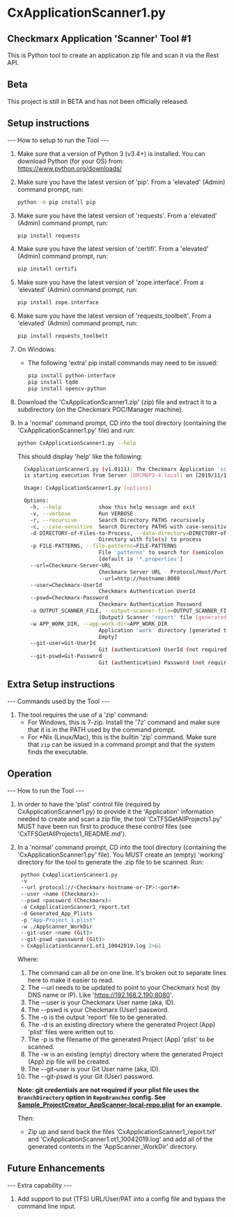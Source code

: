 # CxApplicationScanner1.py

## Checkmarx Application 'Scanner' Tool #1

This is Python tool to create an application zip file and scan it via the Rest API.

## Beta

This project is still in BETA and has not been officially released.

## Setup instructions

--- How to setup to run the Tool ---

1. Make sure that a version of Python 3 (v3.4+) is installed. You can download Python (for your OS) from: https://www.python.org/downloads/
2. Make sure you have the latest version of 'pip'. From a 'elevated' (Admin) command prompt, run:
   ```bash
   python -m pip install pip
   ```
3. Make sure you have the latest version of 'requests'. From a 'elevated' (Admin) command prompt, run:
   ```bash
   pip install requests
   ```
4. Make sure you have the latest version of 'certifi'. From a 'elevated' (Admin) command prompt, run:
   ```bash
   pip install certifi
   ```
5. Make sure you have the latest version of 'zope.interface'. From a 'elevated' (Admin) command prompt, run:
   ```bash
   pip install zope.interface
   ```
6. Make sure you have the latest version of 'requests_toolbelt'. From a 'elevated' (Admin) command prompt, run:
   ```bash
   pip install requests_toolbelt
   ```
7. On Windows:
   * The following 'extra' pip install commands may need to be issued:
      ```bash
      pip install python-interface
      pip install tqdm
      pip install opencv-python
      ```
8. Download the 'CxApplicationScanner1.zip' (zip) file and extract it to a subdirectory (on the Checkmarx POC/Manager machine).
9. In a 'normal' command prompt, CD into the tool directory (containing the 'CxApplicationScanner1.py' file) and run:
   ```bash
   python CxApplicationScanner1.py --help
   ```

   This should display 'help' like the following:
      ```bash
        CxApplicationScanner1.py (v1.0111): The Checkmarx Application 'scanner' via Rest API #1
        is starting execution from Server [DRCMBP3-4.local] on [2019/11/11 at 10:09:08] under Python [v3.7.3]...

        Usage: CxApplicationScanner1.py [options]

        Options:
          -h, --help            show this help message and exit
          -v, --verbose         Run VERBOSE
          -r, --recursive       Search Directory PATHS recursively
          -c, --case-sensitive  Search Directory PATHS with case-sensitivity
          -d DIRECTORY-of-Files-to-Process, --data-directory=DIRECTORY-of-Files-to-Process
                                Directory with file(s) to process
          -p FILE-PATTERNS, --file-patterns=FILE-PATTERNS
                                File 'patterns' to search for (semicolon delimited)
                                [default is '*.properties']
          --url=Checkmarx-Server-URL
                                Checkmarx Server URL - Protocol/Host/Port - sample:
                                --url=http://hostname:8080
          --user=Checkmarx-UserId
                                Checkmarx Authentication UserId
          --pswd=Checkmarx-Password
                                Checkmarx Authentication Password
          -o OUTPUT_SCANNER_FILE, --output-scanner-file=OUTPUT_SCANNER_FILE
                                (Output) Scanner 'report' file [generated]
          -w APP_WORK_DIR, --app-work-dir=APP_WORK_DIR
                                Application 'work' directory [generated to - MUST be
                                Empty]
          --git-user=Git-UserId
                                Git (authentication) UserId (not required if using 'BranchDirectory')
          --git-pswd=Git-Password
                                Git (authentication) Password (not required if using 'BranchDirectory')
      ```

## Extra Setup instructions

--- Commands used by the Tool ---

1. The tool requires the use of a 'zip' command:
   * For Windows, this is 7-zip. Install the '7z' command and make sure that it is in the PATH used by the command prompt.
   * For *Nix (Linux/Mac), this is the builtin 'zip' command. Make sure that `zip` can be issued in a command prompt and that the system finds the executable.

## Operation

--- How to run the Tool ---

1. In order to have the 'plist' control file (required by CxApplicationScanner1.py) to provide it the 'Application' information needed to create and scan a zip file, the tool 'CxTFSGetAllProjects1.py' MUST have been run first to produce these control files (see 'CxTFSGetAllProjects1_README.md').

2. In a 'normal' command prompt, CD into the tool directory (containing the 'CxApplicationScanner1.py' file). You MUST create an (empty) 'working' directory for the tool to generate the .zip file to be scanned.
   Run:
      ```bash
       python CxApplicationScanner1.py
       -v 
       --url protocol://<Checkmarx-hostname-or-IP>:<port#>
       --user <name (Checkmarx)> 
       --pswd <password (Checkmarx)>
       -o CxApplicationScanner1_report.txt 
       -d Generated_App_Plists
       -p "App-Project_1.plist" 
       -w ./AppScanner_WorkDir 
       --git-user <name (Git)>
       --git-pswd <password (Git)>
       > CxApplicationScanner1.ot1_10042019.log 2>&1
      ```

   Where:
      1. The command can all be on one line. It's broken out to separate lines here to make it easier to read.
      2. The --url needs to be updated to point to your Checkmarx host (by DNS name or IP). Like 'https://192.168.2.190:8080'.
      3. The --user is your Checkmarx User name (aka, ID).
      4. The --pswd is your Checkmarx (User) password.
      5. The -o is the output 'report' file to be generated.
      6. The -d is an existing directory where the generated Project (App) 'plist' files were written out to.
      7. The -p is the filename of the generated Project (App) 'plist' to be scanned.
      8. The -w is an existing (empty) directory where the generated Project (App) zip file will be created.
      9. The --git-user is your Git User name (aka, ID).
      10. The --git-pswd is your Git (User) password.

   **Note: git credentials are not required if your plist file uses the `BranchDirectory` option in `RepoBranches` config. See [Sample_ProjectCreator_AppScanner-local-repo.plist](Sample_ProjectCreator_AppScanner-local-repo.plist) for an example.**

   Then:
      * Zip up and send back the files 'CxApplicationScanner1_report.txt' and 'CxApplicationScanner1.ot1_10042019.log' and add all of the generated contents in the 'AppScanner_WorkDir' directory.

## Future Enhancements

--- Extra capability ---

1) Add support to put (TFS) URL/User/PAT into a config file and bypass the command line input.

